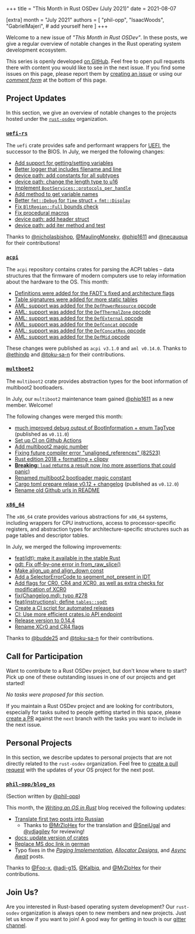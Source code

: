 +++
title = "This Month in Rust OSDev (July 2021)"
date = 2021-08-07

[extra]
month = "July 2021"
authors = [
    "phil-opp",
    "IsaacWoods",
    "GabrielMajeri",
    # add yourself here
]
+++

Welcome to a new issue of _"This Month in Rust OSDev"_. In these posts, we give a regular overview of notable changes in the Rust operating system development ecosystem.

<!-- more -->

This series is openly developed [on GitHub](https://github.com/rust-osdev/homepage/). Feel free to open pull requests there with content you would like to see in the next issue. If you find some issues on this page, please report them by [creating an issue](https://github.com/rust-osdev/homepage/issues/new) or using our [_comment form_](#comment-form) at the bottom of this page.

<!--
    This is a draft for the upcoming "This Month in Rust OSDev (July 2021)" post.
    Feel free to create pull requests against the `next` branch to add your
    content here.
    Please take a look at the past posts on https://rust-osdev.com/ to see the
    general structure of these posts.
-->

## Project Updates

In this section, we give an overview of notable changes to the projects hosted under the [`rust-osdev`] organization.

[`rust-osdev`]: https://github.com/rust-osdev/about

### [`uefi-rs`](https://github.com/rust-osdev/uefi-rs)

The `uefi` crate provides safe and performant wrappers for [UEFI](https://en.wikipedia.org/wiki/Unified_Extensible_Firmware_Interface), the successor to the BIOS. In July, we merged the following changes:

- [Add support for getting/setting variables](https://github.com/rust-osdev/uefi-rs/pull/245)
- [Better logger that includes filename and line](https://github.com/rust-osdev/uefi-rs/pull/246)
- [device path: add constants for all subtypes](https://github.com/rust-osdev/uefi-rs/pull/250)
- [device path: change the length type to u16](https://github.com/rust-osdev/uefi-rs/pull/251)
- [Implement `BootServices::protocols_per_handle`](https://github.com/rust-osdev/uefi-rs/pull/253)
- [Add method to get variable names](https://github.com/rust-osdev/uefi-rs/pull/254)
- [Better `fmt::Debug` for `Time` struct + `fmt::Display`](https://github.com/rust-osdev/uefi-rs/pull/256)
- [Fix `BltRegion::Full` bounds check](https://github.com/rust-osdev/uefi-rs/pull/257)
- [Fix procedural macros](https://github.com/rust-osdev/uefi-rs/pull/260)
- [device path: add header struct](https://github.com/rust-osdev/uefi-rs/pull/263)
- [device path: add iter method and test](https://github.com/rust-osdev/uefi-rs/pull/264)

Thanks to [@nicholasbishop](https://github.com/nicholasbishop), [@MaulingMoneky](https://github.com/MaulingMonkey), [@phip1611](https://github.com/phip1611) and [@necauqua](https://github.com/necauqua) for their contributions!

### [`acpi`](https://github.com/rust-osdev/acpi)

The `acpi` repository contains crates for parsing the ACPI tables – data structures that the firmware of modern computers use to relay information about the hardware to the OS.
This month:

- [Definitions were added for the FADT's fixed and architecture flags](https://github.com/rust-osdev/acpi/pull/103)
- [Table signatures were added for more static tables](https://github.com/rust-osdev/acpi/pull/103)
- [AML: support was added for the `DefPowerResource` opcode](https://github.com/rust-osdev/acpi/commit/7f6bb2ee53c9abb6c552434dbdb4e13cf38b6b26)
- [AML: support was added for the `DefThermalZone` opcode](https://github.com/rust-osdev/acpi/commit/a55d82bad3e5b7ffd42d19487a57ca65359e3bad)
- [AML: support was added for the `DefExternal` opcode](https://github.com/rust-osdev/acpi/commit/188d62fdab853c16e9c3e66bb183acc3e1c9f134)
- [AML: support was added for the `DefConcat` opcode](https://github.com/rust-osdev/acpi/commit/6f92f675a4b0e21a5bc63edd99de1010efdb61fa)
- [AML: support was added for the `DefConcatRes` opcode](https://github.com/rust-osdev/acpi/commit/a883868dd57473a61a095c56d3e7490dfe012700)
- [AML: support was added for the `DefMid` opcode](https://github.com/rust-osdev/acpi/commit/a37008df127c6f2160c1a2ac3ba5f536f8616732)

These changes were published as `acpi v3.1.0` and `aml v0.14.0`. Thanks to [@ethindp](https://github.com/ethindp)
and [@toku-sa-n](https://github.com/toku-sa-n) for their contributions.

### [`multboot2`](https://github.com/rust-osdev/multiboot2)

The `multiboot2` crate provides abstraction types for the boot information of multiboot2 bootloaders.

In July, our `multiboot2` maintenance team gained [@phip1611](https://github.com/phip1611) as a new member. Welcome!

The following changes were merged this month:

- [much improved debug output of BootInformation + enum TagType](https://github.com/rust-osdev/multiboot2/pull/76) <span class="gray">(published as `v0.11.0`)</span>
- [Set up CI on Github Actions](https://github.com/rust-osdev/multiboot2/commit/1d7c0e21fe532550f5ee9757252881e18c88a063)
- [Add multiboot2 magic number](https://github.com/rust-osdev/multiboot2/pull/77)
- [Fixing future compiler error "unaligned_references" (82523)](https://github.com/rust-osdev/multiboot2/pull/82)
- [Rust edition 2018 + formatting + clippy](https://github.com/rust-osdev/multiboot2/pull/84)
- [**Breaking:** `load` returns a result now (no more assertions that could panic)](https://github.com/rust-osdev/multiboot2/pull/80)
- [Renamed multiboot2 bootloader magic constant](https://github.com/rust-osdev/multiboot2/pull/85)
- [Cargo toml prepare relase v0.12 + changelog](https://github.com/rust-osdev/multiboot2/pull/87) <span class="gray">(published as `v0.12.0`)</span>
- [Rename old Github urls in README](https://github.com/rust-osdev/multiboot2/pull/88)

### [`x86_64`](https://github.com/rust-osdev/x86_64)

The `x86_64` crate provides various abstractions for `x86_64` systems, including wrappers for CPU instructions, access to processor-specific registers, and abstraction types for architecture-specific structures such as page tables and descriptor tables.

In July, we merged the following improvements:

- [feat(idt): make it available in the stable Rust](https://github.com/rust-osdev/x86_64/pull/271)
- [gdt: Fix off-by-one error in from_raw_slice()](https://github.com/rust-osdev/x86_64/pull/269)
- [Make align_up and align_down const](https://github.com/rust-osdev/x86_64/pull/270)
- [Add a SelectorErrorCode to segment_not_present in IDT](https://github.com/rust-osdev/x86_64/pull/274)
- [Add flags for CR0, CR4 and XCR0, as well as extra checks for modification of XCR0](https://github.com/rust-osdev/x86_64/pull/273)
- [fix(Changelog.md): typo #278](https://github.com/rust-osdev/x86_64/pull/278)
- [feat(instructions): define `tables::sgdt`](https://github.com/rust-osdev/x86_64/pull/279)
- [Create a CI script for automated releases](https://github.com/rust-osdev/x86_64/pull/281)
- [CI: Use more efficient crates.io API endpoint](https://github.com/rust-osdev/x86_64/pull/282)
- [Release version to 0.14.4](https://github.com/rust-osdev/x86_64/pull/283)
- [Rename XCr0 and CR4 flags](https://github.com/rust-osdev/x86_64/pull/275)

Thanks to [@budde25](https://github.com/budde25) and [@toku-sa-n](https://github.com/toku-sa-n) for their contributions.

## Call for Participation

Want to contribute to a Rust OSDev project, but don't know where to start? Pick up one of these outstanding
issues in one of our projects and get started!

<!--
Please use the following template for adding items:
- [(`repo_name`) Issue Description](https://example.com/link-to-issue)
-->

<span class="gray">

_No tasks were proposed for this section._

</span>

If you maintain a Rust OSDev project and are looking for contributors, especially for tasks suited to people
getting started in this space, please [create a PR](https://github.com/rust-osdev/homepage/pulls) against the
`next` branch with the tasks you want to include in the next issue.


## Personal Projects

In this section, we describe updates to personal projects that are not directly related to the `rust-osdev` organization. Feel free to [create a pull request](https://github.com/rust-osdev/homepage/pulls) with the updates of your OS project for the next post.

### [`phil-opp/blog_os`](https://github.com/phil-opp/blog_os)

<span class="gray">(Section written by [@phil-opp](https://github.com/phil-opp))</span>

This month, the [_Writing an OS in Rust_](https://os.phil-opp.com) blog received the following updates:

- [Translate first two posts into Russian](https://github.com/phil-opp/blog_os/pull/1029)
  - Thanks to [@MrZloHex](https://github.com/MrZloHex) for the translation and [@SnejUgal](https://github.com/SnejUgal) and [@vdjagilev](https://github.com/vdjagilev) for reviewing!
- [docs: update version of crates](https://github.com/phil-opp/blog_os/pull/1031)
- [Replace MS doc link in german](https://github.com/phil-opp/blog_os/pull/1034)
- Typo fixes in the [_Paging Implementation_](https://github.com/phil-opp/blog_os/pull/1032), [_Allocator Designs_](https://github.com/phil-opp/blog_os/pull/1040), and [_Async Await_](https://github.com/phil-opp/blog_os/pull/1036) posts.

Thanks to [@Foo-x](https://github.com/Foo-x), [@adi-g15](https://github.com/adi-g15), [@Kalbiq](https://github.com/Kalbiq), and [@MrZloHex](https://github.com/MrZloHex) for their contributions.

## Join Us?

Are you interested in Rust-based operating system development? Our `rust-osdev` organization is always open to new members and new projects. Just let us know if you want to join! A good way for getting in touch is our [gitter channel](https://gitter.im/rust-osdev/Lobby).
